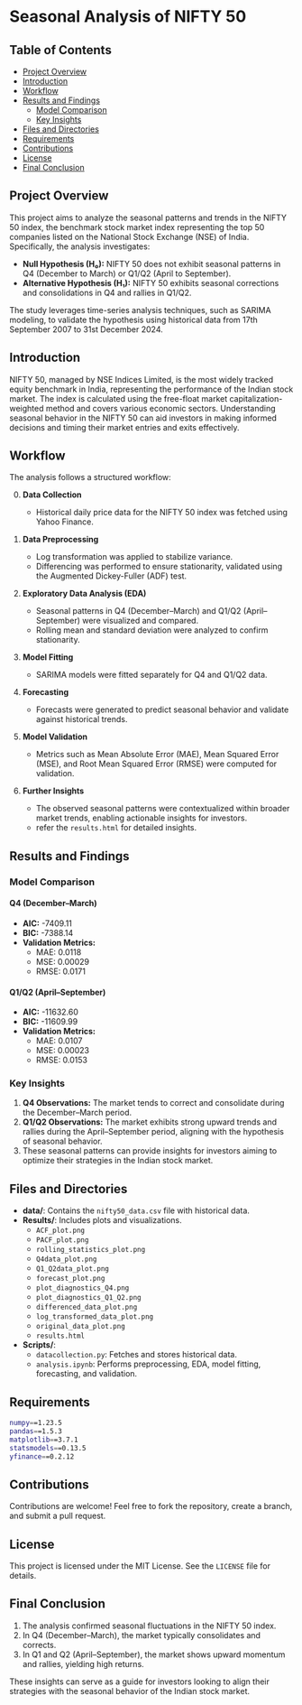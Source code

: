 # Seasonal Analysis of NIFTY 50

## Table of Contents
- [Project Overview](#project-overview)
- [Introduction](#introduction)
- [Workflow](#workflow)
- [Results and Findings](#results-and-findings)
  - [Model Comparison](#model-comparison)
  - [Key Insights](#key-insights)
- [Files and Directories](#files-and-directories)
- [Requirements](#requirements)
- [Contributions](#contributions)
- [License](#license)
- [Final Conclusion](#final-conclusion)

## Project Overview
This project aims to analyze the seasonal patterns and trends in the NIFTY 50 index, the benchmark stock market index representing the top 50 companies listed on the National Stock Exchange (NSE) of India. Specifically, the analysis investigates:

- **Null Hypothesis (H₀):** NIFTY 50 does not exhibit seasonal patterns in Q4 (December to March) or Q1/Q2 (April to September).
- **Alternative Hypothesis (H₁):** NIFTY 50 exhibits seasonal corrections and consolidations in Q4 and rallies in Q1/Q2.

The study leverages time-series analysis techniques, such as SARIMA modeling, to validate the hypothesis using historical data from 17th September 2007 to 31st December 2024.

## Introduction
NIFTY 50, managed by NSE Indices Limited, is the most widely tracked equity benchmark in India, representing the performance of the Indian stock market. The index is calculated using the free-float market capitalization-weighted method and covers various economic sectors. Understanding seasonal behavior in the NIFTY 50 can aid investors in making informed decisions and timing their market entries and exits effectively.

## Workflow
The analysis follows a structured workflow:

0. **Data Collection**
   - Historical daily price data for the NIFTY 50 index was fetched using Yahoo Finance.

1. **Data Preprocessing**
   - Log transformation was applied to stabilize variance.
   - Differencing was performed to ensure stationarity, validated using the Augmented Dickey-Fuller (ADF) test.

2. **Exploratory Data Analysis (EDA)**
   - Seasonal patterns in Q4 (December–March) and Q1/Q2 (April–September) were visualized and compared.
   - Rolling mean and standard deviation were analyzed to confirm stationarity.

3. **Model Fitting**
   - SARIMA models were fitted separately for Q4 and Q1/Q2 data.

4. **Forecasting**
   - Forecasts were generated to predict seasonal behavior and validate against historical trends.

5. **Model Validation**
   - Metrics such as Mean Absolute Error (MAE), Mean Squared Error (MSE), and Root Mean Squared Error (RMSE) were computed for validation.

6. **Further Insights**
   - The observed seasonal patterns were contextualized within broader market trends, enabling actionable insights for investors.
   - refer the `results.html` for detailed insights.

## Results and Findings
### Model Comparison
#### Q4 (December–March)
- **AIC:** -7409.11
- **BIC:** -7388.14
- **Validation Metrics:**
  - MAE: 0.0118
  - MSE: 0.00029
  - RMSE: 0.0171

#### Q1/Q2 (April–September)
- **AIC:** -11632.60
- **BIC:** -11609.99
- **Validation Metrics:**
  - MAE: 0.0107
  - MSE: 0.00023
  - RMSE: 0.0153

### Key Insights
1. **Q4 Observations:** The market tends to correct and consolidate during the December–March period.
2. **Q1/Q2 Observations:** The market exhibits strong upward trends and rallies during the April–September period, aligning with the hypothesis of seasonal behavior.
3. These seasonal patterns can provide insights for investors aiming to optimize their strategies in the Indian stock market.

## Files and Directories
- **data/**: Contains the `nifty50_data.csv` file with historical data.
- **Results/**: Includes plots and visualizations.
  - `ACF_plot.png`
  - `PACF_plot.png`
  - `rolling_statistics_plot.png`
  - `Q4data_plot.png`
  - `Q1_Q2data_plot.png`
  - `forecast_plot.png`
  - `plot_diagnostics_Q4.png`
  - `plot_diagnostics_Q1_Q2.png`
  - `differenced_data_plot.png`
  - `log_transformed_data_plot.png`
  - `original_data_plot.png`
  - `results.html`
- **Scripts/**:
  - `datacollection.py`: Fetches and stores historical data.
  - `analysis.ipynb`: Performs preprocessing, EDA, model fitting, forecasting, and validation.

## Requirements
```bash
numpy==1.23.5
pandas==1.5.3
matplotlib==3.7.1
statsmodels==0.13.5
yfinance==0.2.12
```
## Contributions
Contributions are welcome! Feel free to fork the repository, create a branch, and submit a pull request.

## License
This project is licensed under the MIT License. See the `LICENSE` file for details.

## Final Conclusion
1. The analysis confirmed seasonal fluctuations in the NIFTY 50 index.
2. In Q4 (December–March), the market typically consolidates and corrects.
3. In Q1 and Q2 (April–September), the market shows upward momentum and rallies, yielding high returns.

These insights can serve as a guide for investors looking to align their strategies with the seasonal behavior of the Indian stock market.

